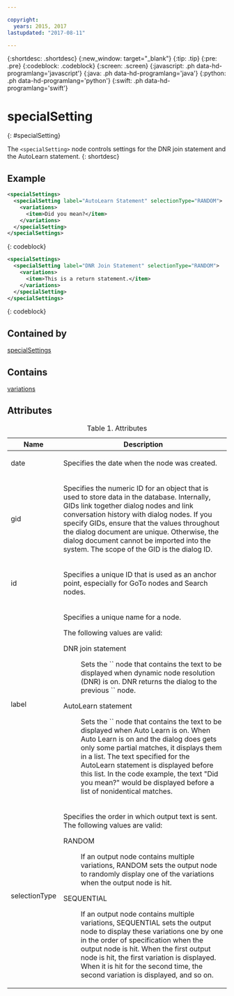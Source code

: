 ```yaml
---

copyright:
  years: 2015, 2017
lastupdated: "2017-08-11"

---
```


{:shortdesc: .shortdesc}
{:new_window: target="_blank"}
{:tip: .tip}
{:pre: .pre}
{:codeblock: .codeblock}
{:screen: .screen}
{:javascript: .ph data-hd-programlang='javascript'}
{:java: .ph data-hd-programlang='java'}
{:python: .ph data-hd-programlang='python'}
{:swift: .ph data-hd-programlang='swift'}

# specialSetting
{: #specialSetting}

The `<specialSetting>` node controls settings for the DNR join statement and the AutoLearn statement.
{: shortdesc}

## Example

```xml
<specialSettings>
  <specialSetting label="AutoLearn Statement" selectionType="RANDOM">
    <variations>
      <item>Did you mean?</item>
    </variations>
  </specialSetting>
</specialSettings>
```
{: codeblock}

```xml
<specialSettings>
  <specialSetting label="DNR Join Statement" selectionType="RANDOM">
    <variations>
      <item>This is a return statement.</item>
    </variations>
  </specialSetting>
</specialSettings>
```
{: codeblock}

## Contained by

[specialSettings](/docs/services/dialog/specialSettings.html)

## Contains

[variations](/docs/services/dialog/variations.html)

## Attributes

<table>
<caption>Table 1. Attributes</caption>
<thead><tr><th>Name</th>
<th>Description</th>
</tr>
</thead>
<tbody><tr><td><p>
date
</p></td>
<td><p>
Specifies the date when the node was created.
</p></td>
</tr>
<tr><td><p>
gid
</p></td>
<td><p>
Specifies the numeric ID for an
object that is used to store data in the database. Internally, GIDs
link together dialog nodes and link conversation history with dialog
nodes. If you specify GIDs, ensure that the values throughout the
dialog document are unique. Otherwise, the dialog document cannot
be imported into the system. The scope of the GID is the dialog ID.
</p></td>
</tr>
<tr><td><p>
id
</p></td>
<td><p>
Specifies a unique ID that is used
as an anchor point, especially for GoTo nodes and Search nodes.
</p></td>
</tr>
<tr><td><p>
label
</p></td>
<td><p>
Specifies a unique name for a node.

The following
                                    values are valid:
</p><dl><dt>DNR join statement</dt>
<dd><p>Sets the `<output>` node that contains the text to be
                                            displayed when dynamic node resolution (DNR) is on. DNR
                                            returns the dialog to the previous `<getUserInput>`
                                            node.</p></dd>
<dt>AutoLearn statement</dt>
<dd><p>Sets the `<output>` node that contains the text to be
                                            displayed when Auto Learn is on. When Auto Learn is on
                                            and the dialog does gets only some partial matches, it
                                            displays them in a list. The text specified for the
                                            AutoLearn statement is displayed before this list. In
                                            the code example, the text "Did you mean?" would be
                                            displayed before a list of nonidentical matches.</p></dd>
</dl>
</td>
</tr>
<tr><td><p>
selectionType
</p></td>
<td><p>
Specifies the order in which output
text is sent. The following values are valid:
</p><dl><dt>RANDOM</dt>
<dd><p>If an output node contains multiple variations, RANDOM sets the
output node to randomly display one of the variations when the output
node is hit.</p></dd>
<dt>SEQUENTIAL</dt>
<dd><p>If an output node contains multiple variations, SEQUENTIAL sets
the output node to display these variations one by one in the order
of specification when the output node is hit. When the first output
node is hit, the first variation is displayed. When it is hit for
the second time, the second variation is displayed, and so on.</p></dd>
</dl>
</td>
</tr>
</tbody>
</table>
